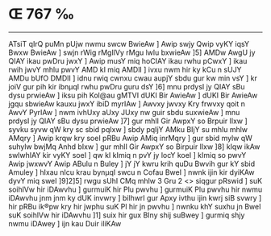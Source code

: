 # Œ 767 ‰
---
ATsiT qIrQ puMn pUjw nwmu swcw BwieAw ] Awip swjy Qwip vyKY iqsY Bwxw
BwieAw ] swjn rWig rMgIlVy rMgu lwlu bxwieAw ]5] AMDw AwgU jy QIAY
ikau pwDru jwxY ] Awip musY miq hoCIAY ikau rwhu pCwxY ] ikau rwih jwvY
mhlu pwvY AMD kI miq AMDlI ] ivxu nwm hir ky kCu n sUJY AMDu bUfO DMDlI
] idnu rwiq cwnxu cwau aupjY sbdu gur kw min vsY ] kr joiV gur pih
kir ibnµqI rwhu pwDru guru dsY ]6] mnu prdysI jy QIAY sBu dysu prwieAw
] iksu pih Kol@au gMTVI dUKI Bir AwieAw ] dUKI Bir AwieAw jgqu
sbwieAw kauxu jwxY ibiD myrIAw ] Awvxy jwvxy Kry frwvxy qoit n AwvY
PyrIAw ] nwm ivhUxy aUxy JUxy nw guir sbdu suxwieAw ] mnu prdysI jy QIAY
sBu dysu prwieAw ]7] gur mhlI Gir AwpxY so Brpuir lIxw ] syvku syvw
qW kry sc sbid pqIxw ] sbdy pqIjY AMku BIjY su mhlu mhlw AMqry ]
Awip krqw kry soeI pRBu Awip AMiq inrMqry ] gur sbid mylw qW suhylw
bwjMq Anhd bIxw ] gur mhlI Gir AwpxY so Birpuir lIxw ]8] kIqw
ikAw swlwhIAY kir vyKY soeI ] qw kI kImiq n pvY jy locY koeI ] kImiq
so pwvY Awip jwxwvY Awip ABulu n Buley ] jY jY kwru krih quDu Bwvih gur
kY sbid Amuley ] hIxau nIcu krau bynµqI swcu n Cofau BweI ] nwnk ijin
kir dyiKAw dyvY miq sweI ]9]2]5]
rwgu sUhI CMq mhlw 3 Gru 2
<> siqgur pRswid ]
suK soihlVw hir iDAwvhu ] gurmuiK hir Plu pwvhu ] gurmuiK Plu pwvhu
hir nwmu iDAwvhu jnm jnm ky dUK invwry ] bilhwrI gur Apxy ivthu
ijin kwrj siB svwry ] hir pRBu ik®pw kry hir jwphu suK Pl hir jn
pwvhu ] nwnku khY suxhu jn BweI suK soihlVw hir iDAwvhu ]1] suix hir
gux BIny shij suBwey ] gurmiq shjy nwmu iDAwey ] ijn kau Duir iliKAw
####

